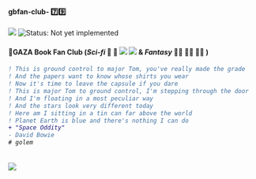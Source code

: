 #### gbfan-club- :seven::nine:
![](https://img.gimme.fun/emoji/1f47e.png) ![Status: **Not yet implemented**](http://placehold.it/350x65/FF0000/FFFF00.png&text=GBFan+Club+79)  
#### :hibiscus:GAZA Book Fan Club (*Sci-fi* :rocket: :satellite: ![](http://fun.resplace.net/Emoticons/Scifi/Cyborg.gif) ![](http://fun.resplace.net/Emoticons/Scifi/matrix.gif) & *Fantasy* 🧚‍♂️ 🧙‍♂️ 🧝‍♀️  ) 
        
<h6>

```diff
! This is ground control to major Tom, you've really made the grade
! And the papers want to know whose shirts you wear
! Now it's time to leave the capsule if you dare
! This is major Tom to ground control, I'm stepping through the door
! And I'm floating in a most peculiar way
! And the stars look very different today
! Here am I sitting in a tin can far above the world
! Planet Earth is blue and there's nothing I can do 
+ "Space Oddity"  
- David Bowie
# golem
```

</h6>


![](https://tecknocure.tech/wp-content/uploads/2016/02/Abstract-Landing-in-Space-4K-Wallpaper-1280x800.jpg)  
